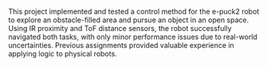 This project implemented and tested a control method for the e-puck2 robot to explore an obstacle-filled area and pursue an object in an open space. Using IR proximity and ToF distance sensors, the robot successfully navigated both tasks, with only minor performance issues due to real-world uncertainties. Previous assignments provided valuable experience in applying logic to physical robots.
